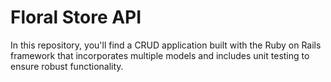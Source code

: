 # Floral Store API

In this repository, you'll find a CRUD application built with the Ruby on Rails framework that incorporates multiple models and includes unit testing to ensure robust functionality.
